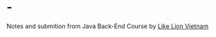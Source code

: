 # -

Notes and submition from Java Back-End Course by [Like Lion Vietnam](https://www.facebook.com/likelionvietnam)
